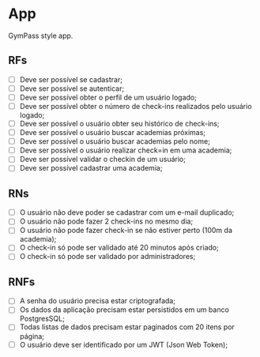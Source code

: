 # App

GymPass style app.

## RFs

- [ ] Deve ser possível se cadastrar;
- [ ] Deve ser possível se autenticar;
- [ ] Deve ser possível obter o perfil de um usuário logado;
- [ ] Deve ser possível obter o número de check-ins realizados pelo usuário logado;
- [ ] Deve ser possível o usuário obter seu histórico de check-ins;
- [ ] Deve ser possível o usuário buscar academias próximas;
- [ ] Deve ser possível o usuário buscar academias pelo nome;
- [ ] Deve ser possível o usuário realizar check=in em uma academia;
- [ ] Deve ser possível validar o checkin de um usuário;
- [ ] Deve ser possível cadastrar uma academia;

## RNs

- [ ] O usuário não deve poder se cadastrar com um e-mail duplicado;
- [ ] O usuário não pode fazer 2 check-ins no mesmo dia;
- [ ] O usuário não pode fazer check-in se não estiver perto (100m da academia);
- [ ] O check-in só pode ser validado até 20 minutos após criado;
- [ ] O check-in só pode ser validado por administradores;

## RNFs

- [ ] A senha do usuário precisa estar criptografada;
- [ ] Os dados da aplicação precisam estar persistidos em um banco PostgresSQL;
- [ ] Todas listas de dados precisam estar paginados com 20 itens por página;
- [ ] O usuário deve ser identificado por um JWT (Json Web Token);